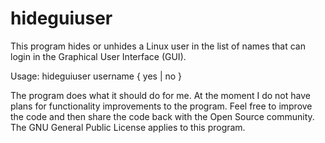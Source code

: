 # hideguiuser

This program hides or unhides a Linux user in the list of names that can login in the Graphical User Interface (GUI).

Usage: hideguiuser username { yes | no }

The program does what it should do for me. At the moment I do not have plans for functionality improvements to the program. Feel free to improve the code and then share the code back with the Open Source community. The GNU General Public License applies to this program.
